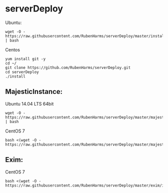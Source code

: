 # serverDeploy

Ubuntu:

```
wget -O - https://raw.githubusercontent.com/RubenHarms/serverDeploy/master/installUbuntu.sh | bash
```

Centos

```
yum install git -y
cd ~/
git clone https://github.com/RubenHarms/serverDeploy.git
cd serverDeploy
./install
```


## MajesticInstance:

Ubuntu 14.04 LTS 64bit

``` 
wget -O - https://raw.githubusercontent.com/RubenHarms/serverDeploy/master/majesticInstance/installScratch | bash
```

CentOS 7

``` 
bash <(wget -O - https://raw.githubusercontent.com/RubenHarms/serverDeploy/master/majesticInstance/installScratchCentOs)
```

## Exim:


CentOS 7

``` 
bash <(wget -O - https://raw.githubusercontent.com/RubenHarms/serverDeploy/master/exim/installScratchCentOs)
```
